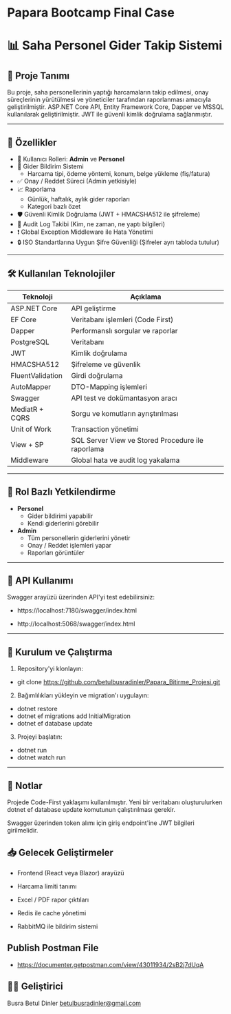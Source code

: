 # Papara Bootcamp Final Case
# 📊 Saha Personel Gider Takip Sistemi

## 🧾 Proje Tanımı

Bu proje, saha personellerinin yaptığı harcamaların takip edilmesi, onay süreçlerinin yürütülmesi ve yöneticiler tarafından raporlanması amacıyla geliştirilmiştir. ASP.NET Core API, Entity Framework Core, Dapper ve MSSQL kullanılarak geliştirilmiştir. JWT ile güvenli kimlik doğrulama sağlanmıştır.

---

## 🧩 Özellikler

- 👤 Kullanıcı Rolleri: **Admin** ve **Personel**
- 📝 Gider Bildirim Sistemi
  - Harcama tipi, ödeme yöntemi, konum, belge yükleme (fiş/fatura)
- ✅ Onay / Reddet Süreci (Admin yetkisiyle)
- 📈 Raporlama
  - Günlük, haftalık, aylık gider raporları
  - Kategori bazlı özet
- 🛡️ Güvenli Kimlik Doğrulama (JWT + HMACSHA512 ile şifreleme)
- 🧾 Audit Log Takibi (Kim, ne zaman, ne yaptı bilgileri)
- ❗ Global Exception Middleware ile Hata Yönetimi
- 🔒 ISO Standartlarına Uygun Şifre Güvenliği (Şifreler ayrı tabloda tutulur)

---

## 🛠️ Kullanılan Teknolojiler

| Teknoloji        | Açıklama                                 |
|------------------|-------------------------------------------|
| ASP.NET Core     | API geliştirme                            |
| EF Core          | Veritabanı işlemleri (Code First)         |
| Dapper           | Performanslı sorgular ve raporlar         |
| PostgreSQL       | Veritabanı                                |
| JWT              | Kimlik doğrulama                          |
| HMACSHA512       | Şifreleme ve güvenlik                     |
| FluentValidation | Girdi doğrulama                           |
| AutoMapper       | DTO-Mapping işlemleri                     |
| Swagger          | API test ve dokümantasyon aracı           |
| MediatR + CQRS   | Sorgu ve komutların ayrıştırılması        |
| Unit of Work     | Transaction yönetimi                      |
| View + SP        | SQL Server View ve Stored Procedure ile raporlama |
| Middleware       | Global hata ve audit log yakalama         |

---

## 🔐 Rol Bazlı Yetkilendirme

- **Personel**
  - Gider bildirimi yapabilir
  - Kendi giderlerini görebilir
- **Admin**
  - Tüm personellerin giderlerini yönetir
  - Onay / Reddet işlemleri yapar
  - Raporları görüntüler

---

## 📄 API Kullanımı

Swagger arayüzü üzerinden API'yi test edebilirsiniz:
- https://localhost:7180/swagger/index.html

- http://localhost:5068/swagger/index.html

--- 

## 🧪 Kurulum ve Çalıştırma

1. Repository'yi klonlayın:

- git clone https://github.com/betulbusradinler/Papara_Bitirme_Projesi.git

2. Bağımlılıkları yükleyin ve migration'ı uygulayın:

- dotnet restore
- dotnet ef migrations add InitialMigration
- dotnet ef database update

3. Projeyi başlatın:

- dotnet run 
- dotnet watch run

--- 

## 📌 Notlar
Projede Code-First yaklaşımı kullanılmıştır. Yeni bir veritabanı oluşturulurken dotnet ef database update komutunun çalıştırılması gerekir.

Swagger üzerinden token alımı için giriş endpoint'ine JWT bilgileri girilmelidir.

## 📥 Gelecek Geliştirmeler
- Frontend (React veya Blazor) arayüzü

- Harcama limiti tanımı

- Excel / PDF rapor çıktıları

- Redis ile cache yönetimi

- RabbitMQ ile bildirim sistemi

## Publish Postman File

- https://documenter.getpostman.com/view/43011934/2sB2j7dUqA

## 🧑‍💻 Geliştirici
Busra Betul Dinler
betulbusradinler@gmail.com
